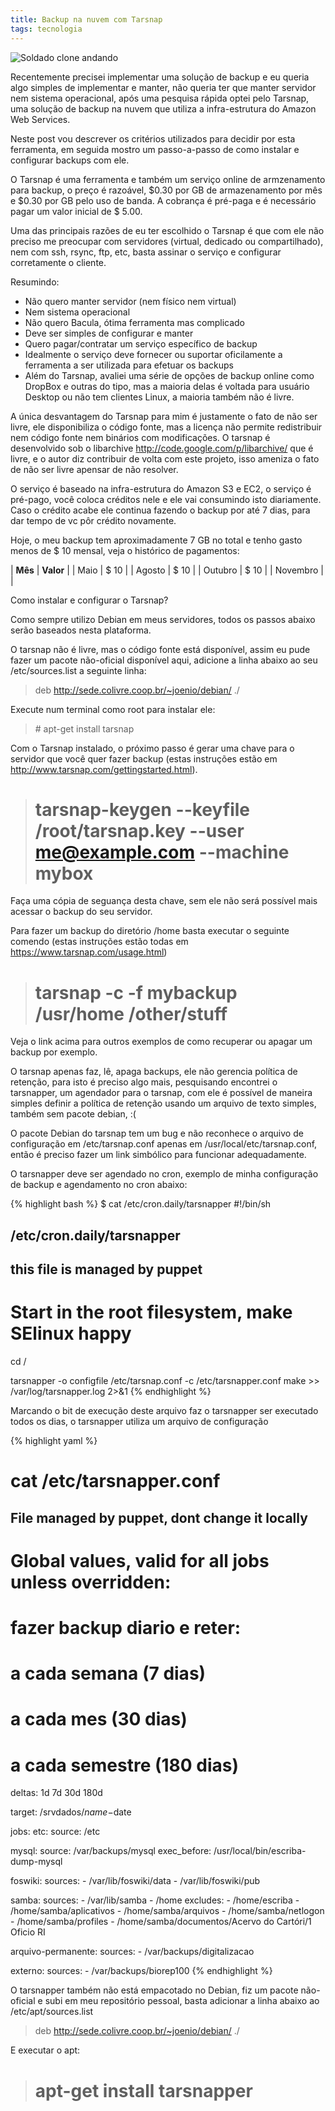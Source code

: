 ```yaml
---
title: Backup na nuvem com Tarsnap
tags: tecnologia
---
```


![Soldado clone andando](/files/storm-trooper-andando.jpg)

Recentemente precisei implementar uma solução de backup e eu queria algo
simples de implementar e manter, não queria ter que manter servidor nem sistema
operacional, após uma pesquisa rápida optei pelo Tarsnap, uma solução de backup
na nuvem que utiliza a infra-estrutura do Amazon Web Services.

Neste post vou descrever os critérios utilizados para decidir por esta
ferramenta, em seguida mostro um passo-a-passo de como instalar e configurar
backups com ele.

O Tarsnap é uma ferramenta e também um serviço online de armzenamento para
backup, o preço é razoável, $0.30 por GB de armazenamento por mês e $0.30 por
GB pelo uso de banda. A cobrança é pré-paga e é necessário pagar um valor
inicial de $ 5.00.

Uma das principais razões de eu ter escolhido o Tarsnap é que com ele não
preciso me preocupar com servidores (virtual, dedicado ou compartilhado), nem
com ssh, rsync, ftp, etc, basta assinar o serviço e configurar corretamente o
cliente.

Resumindo:

* Não quero manter servidor (nem físico nem virtual)
* Nem sistema operacional
* Não quero Bacula, ótima ferramenta mas complicado
* Deve ser simples de configurar e manter
* Quero pagar/contratar um serviço específico de backup
* Idealmente o serviço deve fornecer ou suportar oficilamente a ferramenta a ser utilizada para efetuar os backups
* Além do Tarsnap, avaliei uma série de opções de backup online como DropBox e outras do tipo, mas a maioria delas é voltada para usuário Desktop ou não tem clientes Linux, a maioria também não é livre.

A única desvantagem do Tarsnap para mim é justamente o fato de não ser livre,
ele disponibiliza o código fonte, mas a licença não permite redistribuir nem
código fonte nem binários com modificações. O tarsnap é desenvolvido sob o
libarchive http://code.google.com/p/libarchive/ que é livre, e o autor diz
contribuir de volta com este projeto, isso ameniza o fato de não ser livre
apensar de não resolver.

O serviço é baseado na infra-estrutura do Amazon S3 e EC2, o serviço é
pré-pago, você coloca créditos nele e ele vai consumindo isto diariamente. Caso
o crédito acabe ele continua fazendo o backup por até 7 dias, para dar tempo de
vc pôr crédito novamente.

Hoje, o meu backup tem aproximadamente 7 GB no total e tenho gasto menos de $
10 mensal, veja o histórico de pagamentos:

| **Mês** | **Valor** |
| Maio | $ 10 |
| Agosto | $ 10 |
| Outubro | $ 10 |
| Novembro | |

Como instalar e configurar o Tarsnap?

Como sempre utilizo Debian em meus servidores, todos os passos abaixo serão
baseados nesta plataforma.

O tarsnap não é livre, mas o código fonte está disponível, assim eu pude fazer
um pacote não-oficial disponível aqui, adicione a linha abaixo ao seu
/etc/sources.list a seguinte linha:

> deb http://sede.colivre.coop.br/~joenio/debian/ ./

Execute num terminal como root para instalar ele:

> \# apt-get install tarsnap

Com o Tarsnap instalado, o próximo passo é gerar uma chave para o servidor que
você quer fazer backup (estas instruções estão em
http://www.tarsnap.com/gettingstarted.html).

> # tarsnap-keygen --keyfile /root/tarsnap.key --user me@example.com --machine mybox

Faça uma cópia de seguança desta chave, sem ele não será possível mais acessar
o backup do seu servidor.

Para fazer um backup do diretório /home basta executar o seguinte comendo
(estas instruções estão todas em https://www.tarsnap.com/usage.html)

> # tarsnap -c -f mybackup /usr/home /other/stuff

Veja o link acima para outros exemplos de como recuperar ou apagar um backup
por exemplo.

O tarsnap apenas faz, lê, apaga backups, ele não gerencia política de retenção,
para isto é preciso algo mais, pesquisando encontrei o tarsnapper, um agendador
para o tarsnap, com ele é possível de maneira simples definir a política de
retenção usando um arquivo de texto simples, também sem pacote debian, :(

O pacote Debian do tarsnap tem um bug e não reconhece o arquivo de configuração
em /etc/tarsnap.conf apenas em /usr/local/etc/tarsnap.conf, então é preciso
fazer um link simbólico para funcionar adequadamente.

O tarsnapper deve ser agendado no cron, exemplo de minha configuração de backup
e agendamento no cron abaixo:

{% highlight bash %}
$ cat /etc/cron.daily/tarsnapper 
#!/bin/sh

## /etc/cron.daily/tarsnapper
## this file is managed by puppet

# Start in the root filesystem, make SElinux happy
cd /

tarsnapper -o configfile /etc/tarsnap.conf -c /etc/tarsnapper.conf make >> /var/log/tarsnapper.log 2>&1
{% endhighlight %}

Marcando o bit de execução deste arquivo faz o tarsnapper ser executado todos
os dias, o tarsnapper utiliza um arquivo de configuração

{% highlight yaml %}
# cat /etc/tarsnapper.conf
##
## File managed by puppet, dont change it locally
##

# Global values, valid for all jobs unless overridden:

# fazer backup diario e reter:
# a cada semana (7 dias)
# a cada mes (30 dias)
# a cada semestre (180 dias)

deltas: 1d 7d 30d 180d

target: /srvdados/$name-$date

jobs:
  etc:
    source: /etc

  mysql:
    source: /var/backups/mysql
    exec_before: /usr/local/bin/escriba-dump-mysql

  foswiki:
    sources:
      - /var/lib/foswiki/data
      - /var/lib/foswiki/pub

  samba:
    sources:
      - /var/lib/samba
      - /home
    excludes:
      - /home/escriba
      - /home/samba/aplicativos
      - /home/samba/arquivos
      - /home/samba/netlogon
      - /home/samba/profiles
      - /home/samba/documentos/Acervo do Cartóri/1 Oficio RI

  arquivo-permanente:
    sources:
      - /var/backups/digitalizacao

  externo:
    sources:
      - /var/backups/biorep100
{% endhighlight %}

O tarsnapper também não está empacotado no Debian, fiz um pacote não-oficial e
subi em meu repositório pessoal, basta adicionar a linha abaixo ao
/etc/apt/sources.list

> deb http://sede.colivre.coop.br/~joenio/debian/ ./

E executar o apt:

> # apt-get install tarsnapper
